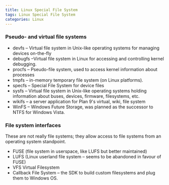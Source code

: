 ```yaml
---
title: Linux Special File System
tags: Linux Special File System
categories: Linux
---
```


### Pseudo- and virtual file systems

* devfs – Virtual file system in Unix-like operating systems for managing devices on-the-fly
* debugfs –Virtual file system in Linux for accessing and controlling kernel debugging.
* procfs – Pseudo-file system, used to access kernel information about processes
* tmpfs – in-memory temporary file system (on Linux platforms).
* specfs – Special File System for device files
* sysfs – Virtual file system in Unix-like operating systems holding information about buses, devices, firmware, filesystems, etc.
* wikifs – a server application for Plan 9's virtual, wiki, file system
* WinFS – Windows Future Storage, was planned as the successor to NTFS for Windows Vista.


### File system interfaces

These are not really file systems; they allow access to file systems from an operating system standpoint.

* FUSE (file system in userspace, like LUFS but better maintained)
* LUFS (Linux userland file system – seems to be abandoned in favour of FUSE)
* VFS Virtual Filesystem
* Callback File System – the SDK to build custom filesystems and plug them to Windows OS.
